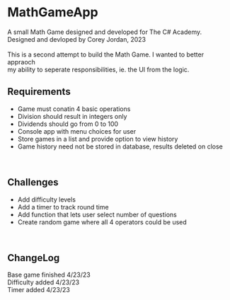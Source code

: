 # MathGameApp

<p>
  A small Math Game designed and developed for The C# Academy.<br>
  Designed and devloped by Corey Jordan, 2023<br>
  <br>
  This is a second attempt to build the Math Game. I wanted to better appraoch<br>
  my ability to seperate responsibilities, ie. the UI from the logic.
</p>

<h2>Requirements</h2>
<ul>
  <li>Game must conatin 4 basic operations</li>
  <li>Division should result in integers only</li>
  <li>Dividends should go from 0 to 100</li>
  <li>Console app with menu choices for user</li>
  <li>Store games in a list and provide option to view history</li>
  <li>Game history need not be stored in database, results deleted on close</li>
</ul>
<br>
<h2>Challenges</h2>
<ul>
  <li>Add difficulty levels</li>
  <li>Add a timer to track round time</li>
  <li>Add function that lets user select number of questions</li>
  <li>Create random game where all 4 operators could be used</li>
</ul>
<br>
<h2>ChangeLog</h2>
<p>
  Base game finished 4/23/23<br>
  Difficulty added 4/23/23<br>
  Timer added 4/23/23
</p>
